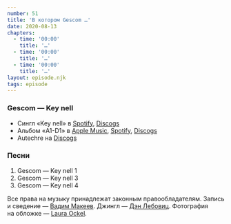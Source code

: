 ```yaml
---
number: 51
title: 'В котором Gescom …'
date: 2020-08-13
chapters:
  - time: '00:00'
    title: '…'
  - time: '00:00'
    title: '…'
  - time: '00:00'
    title: '…'
layout: episode.njk
tags: episode
---
```


### Gescom — Key nell

- Сингл «Key nell» в
  [Spotify](https://open.spotify.com/album/5yNyACuil6o4tglWiZAAMJ),
  [Discogs](https://www.discogs.com/ru/Gescom-Key-Nell/release/161)
- Альбом «A1-D1» в
  [Apple Music](https://music.apple.com/album/a1-d1/266206483),
  [Spotify](https://open.spotify.com/playlist/18EtI3u6N0ENtDQo1E4OQ1),
  [Discogs](https://www.discogs.com/ru/Gescom-A1-D1/release/1109453)
- Autechre на [Discogs](https://www.discogs.com/artist/41-Autechre)

### Песни

1. Gescom — Key nell 1
2. Gescom — Key nell 3
3. Gescom — Key nell 4

Все права на музыку принадлежат законным правообладателям.
Запись и сведение — [Вадим Макеев](https://twitter.com/pepelsbey).
Джингл — [Дэн Лебовиц](https://www.youtube.com/channel/UC38A5qHrlc_Zgua7vL4b96w).
Фотография на обложке — [Laura Ockel](https://unsplash.com/photos/qOx9KsvpqcM).
